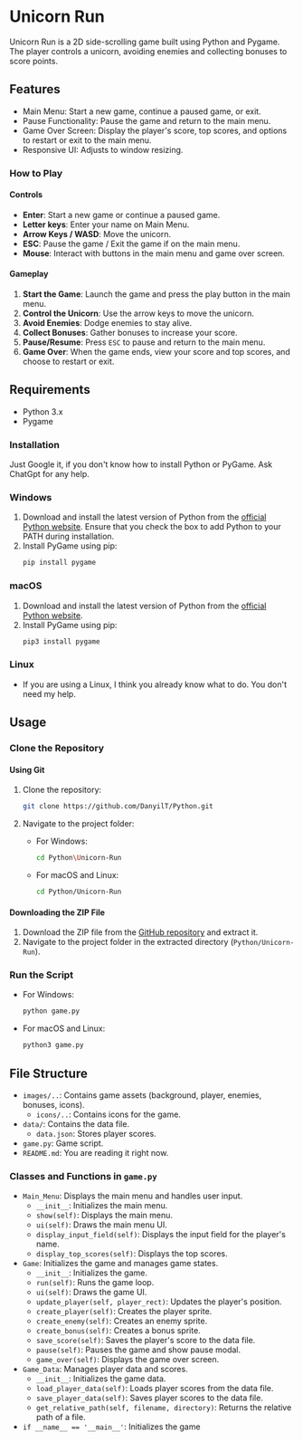 # Unicorn Run

Unicorn Run is a 2D side-scrolling game built using Python and Pygame. The player controls a unicorn, avoiding enemies and collecting bonuses to score points.

## Features

- Main Menu: Start a new game, continue a paused game, or exit.
- Pause Functionality: Pause the game and return to the main menu.
- Game Over Screen: Display the player's score, top scores, and options to restart or exit to the main menu.
- Responsive UI: Adjusts to window resizing.

### How to Play

#### Controls

- **Enter**: Start a new game or continue a paused game.
- **Letter keys**: Enter your name on Main Menu.
- **Arrow Keys / WASD**: Move the unicorn.
- **ESC**: Pause the game / Exit the game if on the main menu.
- **Mouse**: Interact with buttons in the main menu and game over screen.

#### Gameplay

1. **Start the Game**: Launch the game and press the play button in the main menu.
2. **Control the Unicorn**: Use the arrow keys to move the unicorn.
3. **Avoid Enemies**: Dodge enemies to stay alive.
4. **Collect Bonuses**: Gather bonuses to increase your score.
5. **Pause/Resume**: Press `ESC` to pause and return to the main menu.
6. **Game Over**: When the game ends, view your score and top scores, and choose to restart or exit.

## Requirements

- Python 3.x
- Pygame

### Installation

Just Google it, if you don't know how to install Python or PyGame. Ask ChatGpt for any help.

### Windows

1. Download and install the latest version of Python from the [official Python website](https://www.python.org/downloads/windows/). Ensure that you check the box to add Python to your PATH during installation.
2. Install PyGame using pip:
    ```sh
    pip install pygame
    ```

### macOS

1. Download and install the latest version of Python from the [official Python website](https://www.python.org/downloads/macos/).
2. Install PyGame using pip:
    ```sh
    pip3 install pygame
    ```

### Linux

- If you are using a Linux, I think you already know what to do. You don't need my help.

## Usage

### Clone the Repository

#### Using Git

1. Clone the repository:
    ```sh
    git clone https://github.com/DanyilT/Python.git
    ```

2. Navigate to the project folder:
   - For Windows:
        ```sh
        cd Python\Unicorn-Run
        ```
   - For macOS and Linux:
        ```sh
        cd Python/Unicorn-Run
        ```

#### Downloading the ZIP File

1. Download the ZIP file from the [GitHub repository](https://github.com/DanyilT/Python.git) and extract it.
2. Navigate to the project folder in the extracted directory (`Python/Unicorn-Run`).

### Run the Script

- For Windows:
    ```sh
    python game.py
    ```
- For macOS and Linux:
    ```sh
    python3 game.py
    ```

## File Structure

- `images/..`: Contains game assets (background, player, enemies, bonuses, icons).
    - `icons/..`: Contains icons for the game.
- `data/`: Contains the data file.
    - `data.json`: Stores player scores.
- `game.py`: Game script.
- `README.md`: You are reading it right now.

### Classes and Functions in `game.py`

- `Main_Menu`: Displays the main menu and handles user input.
    - `__init__`: Initializes the main menu.
    - `show(self)`: Displays the main menu.
    - `ui(self)`: Draws the main menu UI.
    - `display_input_field(self)`: Displays the input field for the player's name.
    - `display_top_scores(self)`: Displays the top scores.
- `Game`: Initializes the game and manages game states.
    - `__init__`: Initializes the game.
    - `run(self)`: Runs the game loop.
    - `ui(self)`: Draws the game UI.
    - `update_player(self, player_rect)`: Updates the player's position.
    - `create_player(self)`: Creates the player sprite.
    - `create_enemy(self)`: Creates an enemy sprite.
    - `create_bonus(self)`: Creates a bonus sprite.
    - `save_score(self)`: Saves the player's score to the data file.
    - `pause(self)`: Pauses the game and show pause modal.
    - `game_over(self)`: Displays the game over screen.
- `Game_Data`: Manages player data and scores.
    - `__init__`: Initializes the game data.
    - `load_player_data(self)`: Loads player scores from the data file.
    - `save_player_data(self)`: Saves player scores to the data file.
    - `get_relative_path(self, filename, directory)`: Returns the relative path of a file.
- `if __name__ == '__main__'`: Initializes the game
